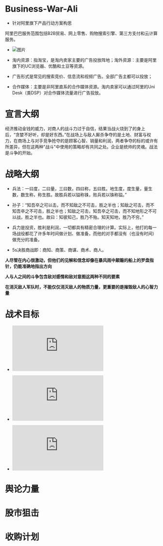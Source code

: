 # Business-War-Ali
  * 针对阿里旗下产品行动方案构思
   
  阿里巴巴服务范围包括B2B贸易、网上零售、购物搜索引擎、第三方支付和云计算服务。

* ![图片](https://user-images.githubusercontent.com/79394963/186076774-464c7fa6-9e48-42fe-b43b-1ee5a6ca369b.png)

*   淘内资源：指淘宝，是淘内卖家主要的广告投放阵地；淘外资源：主要是阿里旗下的UC浏览器、优酷和土豆等资源。

* 广告形式是常见的搜索竞价、信息流和视频广告。全部广告主都可以投放；

 * 合作媒体：主要是非阿里直系的合作媒体资源。淘内卖家可以通过阿里的Uni Desk（类DSP）对合作媒体流量进行广告投放。

 
# 宣言大纲

  经济推动金钱的威力，对商人的战斗力过于自信，结果当战火烧到了的身上后，“贪婪不好听，却是好东西。”在战场上与敌人厮杀争夺的是土地、财富与权力，在商场上与对手竞争抢夺的是顾客心智、销量和利润，两者争夺的标的或许有所差异，但在这两种"战斗"中使用的策略却有共同之处。企业是统帅的灵魂。战法是斗争的开始。



# 战略大纲

* 兵法：一曰度，二曰量，三曰数，四曰称，五曰胜。地生度，度生量，量生数，数生称，称生胜。故胜兵若以镒称铢，败兵若以铢称镒。”

* 孙子：“知吾卒之可以击，而不知敌之不可击，胜之半也；知敌之可击，而不知吾卒之不可击，胜之半也；知敌之可击，知吾卒之可击，而不知地形之不可以战，胜之半也。故曰：知彼知己，胜乃不殆。知天知地，胜乃不穷。”

* 兵力是投资，胜利是利润，一切都具有精密合理的计算。实际上，他打的每一场战役都花了许多年时间做计划、做准备，而他的对手都没有（也没有时间）做充分的准备。

* 5s决胜商战即：商知、商策、商谋、商术、商人。

 **人尽管在内心很激动，但他们的见解和信念却像在暴风雨中颠簸的船上的罗盘指针，仍能准确地指出方向**
 
 **人与人之间的斗争包含敌对感情和敌对意图这两种不同的要素**
 
 **在消灭敌人军队时，不能仅仅消灭敌人的物质力量，更重要的是摧毁敌人的心智力量**

# 战术目标

* ![兵力原则](https://github.com/mj5219054/Business-War-Ali/blob/main/Documentation/README1%20.md)

* ![心智原则](https://github.com/mj5219054/Business-War-Ali/blob/main/Documentation/README2%20.md)

* ![敌人的敌人就是朋友](https://github.com/mj5219054/Business-War-Ali/blob/main/Documentation/README3%20.md)



# 舆论力量





# 股市狙击





# 收购计划









